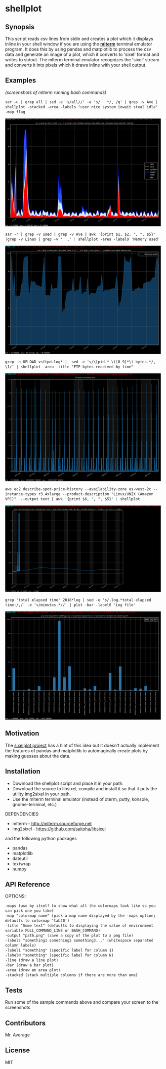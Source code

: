 # shellplot

## Synopsis

This script reads csv lines from stdin and creates a plot which it displays inline 
in your shell window if you are using the [**mlterm**](http://mlterm.sourceforge.net) terminal emulator program. It
does this by using pandas and matplotlib to process the csv data and generate an
image of a plot, which it converts to 'sixel' format and writes to stdout. The 
mlterm terminal emulator recognizes the 'sixel' stream and converts it into pixels
which it draws inline with your shell output.

## Examples
*(screenshots of mlterm running bash commands)*

```
sar -u | grep all | sed -e 's/all//' -e 's/   */, /g' | grep -v Ave | shellplot -stacked -area -labels "user nice system iowait steal idle" -map flag
```
![sar cpu screenshot](docs/images/sar_cpu.png?raw=true "sar CPU")


```
sar -r | grep -v used | grep -v Ave | awk '{print $1, $2, ", ", $5}' |grep -v Linux | grep -v '  ,' | shellplot -area -label0 'Memory used'
```
![sar memory screenshot](docs/images/sar_mem.png?raw=true "sar Memory")


```
grep -h UPLOAD vsftpd.log* |  sed -e 's/\[pid.* \([0-9]*\) bytes.*/, \1/' | shellplot -area -title "FTP bytes received by time"
```
![ftp bytes screenshot](docs/images/vsftpd_log.png?raw=true "vsftpd bytes")


```
aws ec2 describe-spot-price-history --availability-zone us-west-2c --instance-types r3.4xlarge --product-description "Linux/UNIX (Amazon VPC)"  --output text | awk '{print $6, ", ", $5}' | shellplot
```
![AWS Spot prices](docs/images/aws_spot_price_history.png?raw=true "AWS Spot prices")


```
grep 'total elapsed time' 2018*log | sed -e 's/.log.*total elapsed time:/,/' -e 's/minutes.*//' | plot -bar -label0 'Log file'
```
![categorical plots](docs/images/categorical.png?raw=true "Categorical plot")

## Motivation

The [sixelplot project](https://github.com/kktk-KO/sixelplot) has a hint of this idea but it doesn't actually implement the features of pandas and matplotlib to automagically create plots by making guesses about the data.

## Installation

+ Download the shellplot script and place it in your path. 
+ Download the source to libsixel, compile and install it so that it puts the utility img2sixel in your path.
+ Use the mlterm terminal emulator (instead of xterm, putty, konsole, gnome-terminal, etc.)

DEPENDENCIES:

+ mlterm - http://mlterm.sourceforge.net
+ img2sixel - https://github.com/saitoha/libsixel

and the following python packages

+ pandas
+ matplotlib
+ dateutil
+ textwrap
+ numpy

## API Reference

OPTIONS:

    -maps (use by itself to show what all the colormaps look like so you can pick one you like)
    -map "colormap name" (pick a map name displayed by the -maps option; defaults to colormap 'tab20')
    -title "Some text" (defaults to displaying the value of environment variable FULL_COMMAND_LINE or BASH_COMMAND)
    -output "path.png" (save a copy of the plot to a png file)
    -labels "something1 something2 something3..." (whitespace separated column labels)
    -label1 "something" (specific label for column 1)
    -labelN "something" (specific label for column N)
    -line (draw a line plot)
    -bar (draw a bar plot)
    -area (draw an area plot)
    -stacked (stack multiple columns if there are more than one)

## Tests

Run some of the sample commands above and compare your screen to the screenshots.

## Contributors

Mr. Average

## License

MIT
